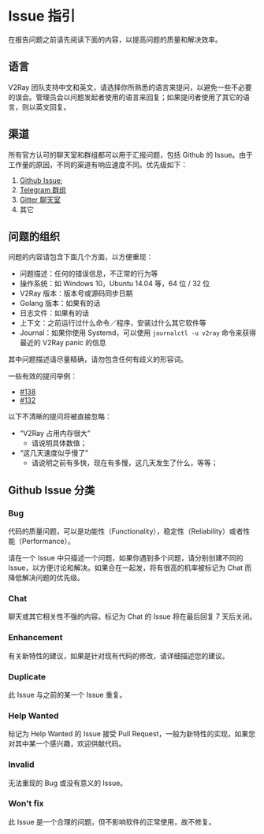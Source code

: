# Issue 指引

在报告问题之前请先阅读下面的内容，以提高问题的质量和解决效率。

## 语言
V2Ray 团队支持中文和英文，请选择你所熟悉的语言来提问，以避免一些不必要的误会。管理员会以问题发起者使用的语言来回复；如果提问者使用了其它的语言，则以英文回复。

## 渠道
所有官方认可的聊天室和群组都可以用于汇报问题，包括 Github 的 Issue。由于工作量的原因，不同的渠道有响应速度不同。优先级如下：

1. [Github Issue](https://github.com/v2ray/v2ray-core/issues);
2. [Telegram 群组](https://telegram.me/projectv2ray)
3. [Gitter 聊天室](https://gitter.im/v2ray/v2ray-core)
4. 其它

## 问题的组织
问题的内容请包含下面几个方面，以方便重现：
* 问题描述：任何的错误信息，不正常的行为等
* 操作系统：如 Windows 10，Ubuntu 14.04 等，64 位 / 32 位
* V2Ray 版本：版本号或源码同步日期
* Golang 版本：如果有的话
* 日志文件：如果有的话
* 上下文：之前运行过什么命令／程序，安装过什么其它软件等
* Journal：如果你使用 Systemd，可以使用 ```journalctl -u v2ray``` 命令来获得最近的 V2Ray panic 的信息

其中问题描述请尽量精确，请勿包含任何有歧义的形容词。

一些有效的提问举例：
* [#138](https://github.com/v2ray/v2ray-core/issues/138)
* [#132](https://github.com/v2ray/v2ray-core/issues/132)

以下不清晰的提问将被直接忽略：
* “V2Ray 占用内存很大”
  * 请说明具体数值；
* “这几天速度似乎慢了”
  * 请说明之前有多快，现在有多慢，这几天发生了什么，等等；

## Github Issue 分类

### Bug
代码的质量问题，可以是功能性（Functionality），稳定性（Reliability）或者性能（Performance）。

请在一个 Issue 中只描述一个问题，如果你遇到多个问题，请分别创建不同的 Issue，以方便讨论和解决。如果合在一起发，将有很高的机率被标记为 Chat 而降低解决问题的优先级。

### Chat
聊天或其它相关性不强的内容。标记为 Chat 的 Issue 将在最后回复 7 天后关闭。

### Enhancement
有关新特性的建议，如果是针对现有代码的修改，请详细描述您的建议。

### Duplicate
此 Issue 与之前的某一个 Issue 重复。

### Help Wanted
标记为 Help Wanted 的 Issue 接受 Pull Request，一般为新特性的实现，如果您对其中某一个感兴趣，欢迎供献代码。

### Invalid
无法重现的 Bug 或没有意义的 Issue。

### Won't fix
此 Issue 是一个合理的问题，但不影响软件的正常使用，故不修复。
